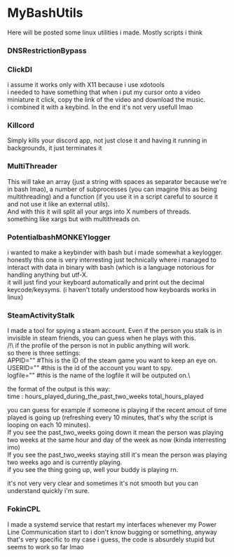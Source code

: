 # MyBashUtils
Here will be posted some linux utilities i made.
Mostly scripts i think

### DNSRestrictionBypass


### ClickDl
i assume it works only with X11 because i use xdotools\
i needed to have something that when i put my cursor onto a video miniature it click, copy the link of the video and download the music.\
i combined it with a keybind. In the end it's not very usefull lmao

### Killcord
Simply kills your discord app, not just close it and having it running in backgrounds, it just terminates it

### MultiThreader
This will take an array (just a string with spaces as separator because we're in bash lmao), a number of subprocesses (you can imagine this as being multithreading) and a function (if you use it in a script careful to source it and not use it like an external utils).\
And with this it will split all your args into X numbers of threads.\
something like xargs but with multithreads on.

### PotentialbashMONKEYlogger
i wanted to make a keybinder with bash but i made somewhat a keylogger.\
honestly this one is very interresting just technically where i managed to interact with data in binary with bash (which is a language notorious for handling anything but utf-X.\
it will just find your keyboard automatically and print out the decimal keycode/keysyms. (i haven't totally understood how keyboards works in linux)

### SteamActivityStalk
I made a tool for spying a steam account. Even if the person you stalk is in invisible in steam friends, you can guess when he plays with this.\
/!\ if the profile of the person is not in public anything will work.\
so there is three settings:\
APPID="" #This is the ID of the steam game you want to keep an eye on.\
USERID="" #this is the id of the account you want to spy.\
logfile="" #this is the name of the logfile it will be outputed on.\

the format of the output is this way:\
time : hours_played_during_the_past_two_weeks total_hours_played

you can guess for example if someone is playing if the recent amout of time played is going up (refreshing every 10 minutes, that's why the script is looping on each 10 minutes).\
If you see the past_two_weeks going down it mean the person was playing two weeks at the same hour and day of the week as now (kinda interresting imo)<br />
If you see the past_two_weeks staying still it's mean the person was playing two weeks ago and is currently playing.<br />
if you see the thing going up, well your buddy is playing rn.<br />

it's not very very clear and sometimes it's not smooth but you can understand quickly i'm sure.

### FokinCPL
I made a systemd service that restart my interfaces whenever my Power Line Communication start to i don't know bugging or something, anyway that's very specific to my case i guess, the code is absurdely stupid but seems to work so far lmao
